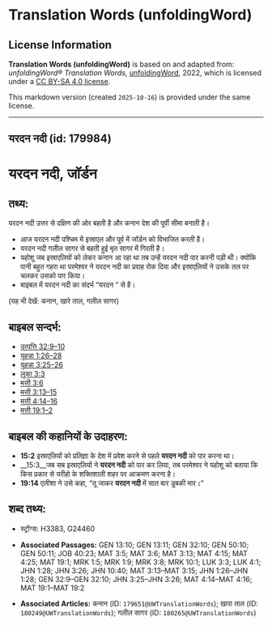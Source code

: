 # Translation Words (unfoldingWord)

## License Information

**Translation Words (unfoldingWord)** is based on and adapted from: _unfoldingWord® Translation Words_, [unfoldingWord](https://unfoldingword.org/utw), 2022, which is licensed under a [CC BY-SA 4.0 license](https://creativecommons.org/licenses/by-sa/4.0/legalcode.en).

This markdown version (created `2025-10-16`) is provided under the same license.



--------------------------------

## यरदन नदी (id: 179984)

यरदन नदी, जॉर्डन
================

तथ्य:
-----

यरदन नदी उत्तर से दक्षिण की ओर बहती है और कनान देश की पूर्वी सीमा बनाती है।

* आज यरदन नदी पश्चिम में इस्राएल और पूर्व में जॉर्डन को विभाजित करती है।
* यरदन नदी गलील सागर से बहती हुई मृत सागर में गिरती है।
* यहोशू जब इस्राएलियों को लेकर कनान आ रहा था तब उन्हें यरदन नदी पार करनी पड़ी थी। क्योंकि पानी बहुत गहरा था परमेश्वर ने यरदन नदी का प्रवाह रोक दिया और इस्राएलियों ने उसके तल पर चलकर उसको पार किया।
* बाइबल में यरदन नदी का संदर्भ “यरदन ” से है।

(यह भी देखें: कनान, खारे ताल, गलील सागर)

बाइबल सन्दर्भ:
--------------

* [उत्पत्ति 32:9–10](https://ref.ly/Gen32:9-Gen32:10)
* [यूहन्ना 1:26–28](https://ref.ly/John1:26-John1:28)
* [यूहन्ना 3:25–26](https://ref.ly/John3:25-John3:26)
* [लूका 3:3](https://ref.ly/Luke3:3)
* [मत्ती 3:6](https://ref.ly/Matt3:6)
* [मत्ती 3:13–15](https://ref.ly/Matt3:13-Matt3:15)
* [मत्ती 4:14–16](https://ref.ly/Matt4:14-Matt4:16)
* [मत्ती 19:1–2](https://ref.ly/Matt19:1-Matt19:2)

बाइबल की कहानियों के उदाहरण:
----------------------------

* **15:2** इस्राएलियों को प्रतिज्ञा के देश में प्रवेश करने से पहले **यरदन नदी** को पार करना था।
* \_\_15:3\_\_जब सब इस्राएलियों ने **यरदन नदी** को पार कर लिया, तब परमेश्वर ने यहोशू को बताया कि किस प्रकार से यरीहो के शक्तिशाली शहर पर आक्रमण करना है।
* **19:14** एलीशा ने उसे कहा, “तू जाकर **यरदन नदी** में सात बार डुबकी मार।”

शब्द तथ्य:
----------

* स्ट्रोंग्स: H3383, G24460

* **Associated Passages:** GEN 13:10; GEN 13:11; GEN 32:10; GEN 50:10; GEN 50:11; JOB 40:23; MAT 3:5; MAT 3:6; MAT 3:13; MAT 4:15; MAT 4:25; MAT 19:1; MRK 1:5; MRK 1:9; MRK 3:8; MRK 10:1; LUK 3:3; LUK 4:1; JHN 1:28; JHN 3:26; JHN 10:40; MAT 3:13–MAT 3:15; JHN 1:26–JHN 1:28; GEN 32:9–GEN 32:10; JHN 3:25–JHN 3:26; MAT 4:14–MAT 4:16; MAT 19:1–MAT 19:2
* **Associated Articles:** कनान (ID: `179651@UWTranslationWords`); खारा ताल (ID: `180249@UWTranslationWords`); गलील सागर (ID: `180265@UWTranslationWords`)

